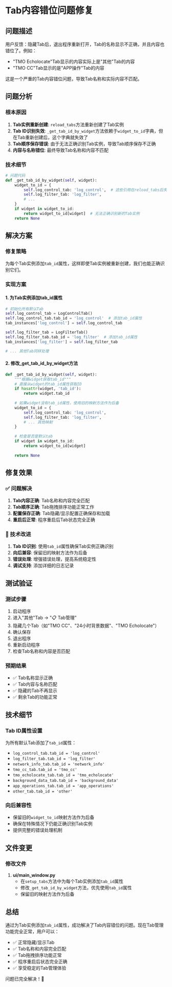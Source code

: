 # Tab内容错位问题修复

## 问题描述

用户反馈：隐藏Tab后，退出程序重新打开，Tab的名称显示不正确，并且内容也错位了。例如：
- "TMO Echolocate"Tab显示的内容实际上是"其他"Tab的内容
- "TMO CC"Tab显示的是"APP操作"Tab的内容

这是一个严重的Tab内容错位问题，导致Tab名称和实际内容不匹配。

## 问题分析

### 根本原因
1. **Tab实例重新创建**: `reload_tabs`方法重新创建了Tab实例
2. **Tab ID识别失效**: `_get_tab_id_by_widget`方法依赖于`widget_to_id`字典，但在Tab重新创建后，这个字典就失效了
3. **Tab顺序保存错误**: 由于无法正确识别Tab实例，导致Tab顺序保存不正确
4. **内容与名称错位**: 最终导致Tab名称和内容不匹配

### 技术细节
```python
# 问题代码
def _get_tab_id_by_widget(self, widget):
    widget_to_id = {
        self.log_control_tab: 'log_control',  # 这些引用在reload_tabs后失效
        self.log_filter_tab: 'log_filter',
        # ...
    }
    if widget in widget_to_id:
        return widget_to_id[widget]  # 无法正确识别新的Tab实例
    return None
```

## 解决方案

### 修复策略
为每个Tab实例添加`tab_id`属性，这样即使Tab实例被重新创建，我们也能正确识别它们。

### 实现方案

#### 1. 为Tab实例添加tab_id属性
```python
# 初始化所有默认Tab
self.log_control_tab = LogControlTab()
self.log_control_tab.tab_id = 'log_control'  # 添加tab_id属性
tab_instances['log_control'] = self.log_control_tab

self.log_filter_tab = LogFilterTab()
self.log_filter_tab.tab_id = 'log_filter'  # 添加tab_id属性
tab_instances['log_filter'] = self.log_filter_tab

# ... 其他Tab同样处理
```

#### 2. 修改_get_tab_id_by_widget方法
```python
def _get_tab_id_by_widget(self, widget):
    """根据widget获取tab_id"""
    # 直接从widget的tab_id属性获取ID
    if hasattr(widget, 'tab_id'):
        return widget.tab_id
    
    # 如果widget没有tab_id属性，使用旧的映射方法作为后备
    widget_to_id = {
        self.log_control_tab: 'log_control',
        self.log_filter_tab: 'log_filter',
        # ... 其他映射
    }
    
    # 检查是否是默认tab
    if widget in widget_to_id:
        return widget_to_id[widget]
    
    return None
```

## 修复效果

### ✅ 问题解决
1. **Tab内容正确**: Tab名称和内容完全匹配
2. **Tab顺序正确**: Tab拖拽排序功能正常工作
3. **配置保存正确**: Tab隐藏/显示配置正确保存和加载
4. **重启后正常**: 程序重启后Tab状态完全正确

### 🔧 技术改进
1. **Tab ID识别**: 使用`tab_id`属性确保Tab实例正确识别
2. **向后兼容**: 保留旧的映射方法作为后备
3. **错误处理**: 增强错误处理，提高系统稳定性
4. **调试支持**: 添加详细的日志记录

## 测试验证

### 测试步骤
1. 启动程序
2. 进入"其他"Tab → "📋 Tab管理"
3. 隐藏几个Tab（如"TMO CC"、"24小时背景数据"、"TMO Echolocate"）
4. 确认保存
5. 退出程序
6. 重新启动程序
7. 检查Tab名称和内容是否匹配

### 预期结果
- ✅ Tab名称显示正确
- ✅ Tab内容与名称匹配
- ✅ 隐藏的Tab不再显示
- ✅ 剩余Tab的功能正常

## 技术细节

### Tab ID属性设置
为所有默认Tab添加了`tab_id`属性：
- `log_control_tab.tab_id = 'log_control'`
- `log_filter_tab.tab_id = 'log_filter'`
- `network_info_tab.tab_id = 'network_info'`
- `tmo_cc_tab.tab_id = 'tmo_cc'`
- `tmo_echolocate_tab.tab_id = 'tmo_echolocate'`
- `background_data_tab.tab_id = 'background_data'`
- `app_operations_tab.tab_id = 'app_operations'`
- `other_tab.tab_id = 'other'`

### 向后兼容性
- 保留旧的`widget_to_id`映射方法作为后备
- 确保在特殊情况下仍能正确识别Tab实例
- 提供完整的错误处理机制

## 文件变更

### 修改文件
1. **ui/main_window.py**
   - 在`setup_tabs`方法中为每个Tab实例添加`tab_id`属性
   - 修改`_get_tab_id_by_widget`方法，优先使用`tab_id`属性
   - 保留旧的映射方法作为后备

## 总结

通过为Tab实例添加`tab_id`属性，成功解决了Tab内容错位的问题。现在Tab管理功能完全正常，用户可以：

- ✅ 正常隐藏/显示Tab
- ✅ Tab名称和内容完全匹配
- ✅ Tab拖拽排序功能正常
- ✅ 程序重启后状态完全正确
- ✅ 享受稳定的Tab管理体验

问题已完全解决！🎉
